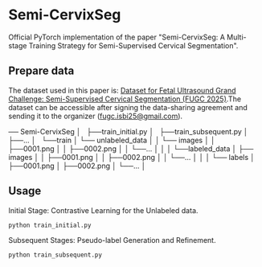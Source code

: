 # Semi-CervixSeg
Official PyTorch implementation of the paper "Semi-CervixSeg: A Multi-stage Training Strategy for Semi-Supervised Cervical Segmentation".

## Prepare data
The dataset used in this paper is: [Dataset for Fetal Ultrasound Grand Challenge: Semi-Supervised Cervical Segmentation (FUGC 2025)](https://zenodo.org/records/14305302).The dataset can be accessible after signing the data-sharing agreement and sending it to the organizer (fugc.isbi25@gmail.com).

── Semi-CervixSeg
│   ├──train_initial.py
│   ├──train_subsequent.py
│   ├──...
│   └──train
│        └── unlabeled_data
│        │        └── images
│        │             ├──0001.png
│        │             ├──0002.png
│        │             └──...
│        │
│        └──labeled_data
│                  ├── images
│                  │     ├──0001.png
│                  │     ├──0002.png
│                  │     └──...
│                  │
│                  └── labels
│                        ├──0001.png
│                        ├──0002.png
│                        └──...
│

## Usage
Initial Stage: Contrastive Learning for the Unlabeled data.
```bash
python train_initial.py
```

Subsequent Stages: Pseudo-label Generation and Refinement.
```bash
python train_subsequent.py
```

